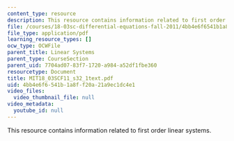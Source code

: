 ```yaml
---
content_type: resource
description: This resource contains information related to first order linear systems.
file: /courses/18-03sc-differential-equations-fall-2011/4bb4e6f6541b1a8ff20a21a9ec1dc4e1_MIT18_03SCF11_s32_1text.pdf
file_type: application/pdf
learning_resource_types: []
ocw_type: OCWFile
parent_title: Linear Systems
parent_type: CourseSection
parent_uid: 7704ad07-83f7-1720-a984-a52df1fbe360
resourcetype: Document
title: MIT18_03SCF11_s32_1text.pdf
uid: 4bb4e6f6-541b-1a8f-f20a-21a9ec1dc4e1
video_files:
  video_thumbnail_file: null
video_metadata:
  youtube_id: null
---
```

This resource contains information related to first order linear systems.

